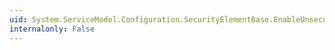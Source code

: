 ```yaml
---
uid: System.ServiceModel.Configuration.SecurityElementBase.EnableUnsecuredResponse
internalonly: False
---
```

